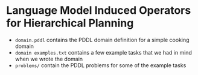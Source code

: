 # Language Model Induced Operators for Hierarchical Planning

- `domain.pddl` contains the PDDL domain definition for a simple cooking domain
- `domain examples.txt` contains a few example tasks that we had in mind when we wrote the domain
- `problems/` contain the PDDL problems for some of the example tasks